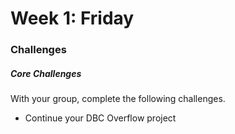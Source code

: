 # Week 1: Friday

### Challenges

##### Core Challenges
With your group, complete the following challenges.

- Continue your DBC Overflow project
